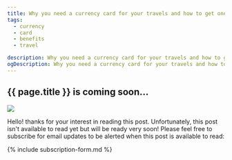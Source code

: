 ```yaml
---
title: Why you need a currency card for your travels and how to get one
tags:
  - currency
  - card
  - benefits
  - travel

description: Why you need a currency card for your travels and how to get one.
ogDescription: Why you need a currency card for your travels and how to get one.
---
```


## {{ page.title }} is coming soon...

<!--more-->

<img src="{{ site.baseurl }}/static/img/under-construction.jpg" class="img-fluid">

Hello! thanks for your interest in reading this post. Unfortunately, this post isn't available to read yet but will be ready very soon! 
Please feel free to subscribe for email updates to be alerted when this post is available to read:



{% include subscription-form.md %}